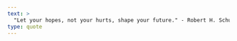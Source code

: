 ```yaml
---
text: >
  "Let your hopes, not your hurts, shape your future." - Robert H. Schuller
type: quote
---
```

